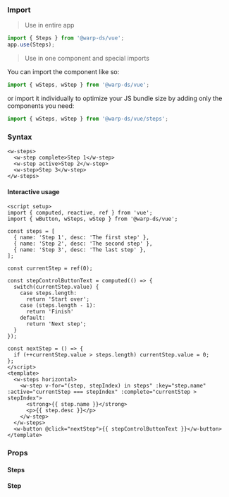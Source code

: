 ### Import

> Use in entire app

```js
import { Steps } from '@warp-ds/vue';
app.use(Steps);
```

> Use in one component and special imports

You can import the component like so:
```js
import { wSteps, wStep } from '@warp-ds/vue';
```

or import it individually to optimize your JS bundle size by adding only the components you need:
```js
import { wSteps, wStep } from '@warp-ds/vue/steps';

```

### Syntax

```vue
<w-steps>
  <w-step complete>Step 1</w-step>
  <w-step active>Step 2</w-step>
  <w-step>Step 3</w-step>
</w-steps>
```

#### Interactive usage

```vue
<script setup>
import { computed, reactive, ref } from 'vue';
import { wButton, wSteps, wStep } from '@warp-ds/vue';

const steps = [
  { name: 'Step 1', desc: 'The first step' },
  { name: 'Step 2', desc: 'The second step' },
  { name: 'Step 3', desc: 'The last step' },
];

const currentStep = ref(0);

const stepControlButtonText = computed(() => {
  switch(currentStep.value) {
    case steps.length:
      return 'Start over';
    case (steps.length - 1):
      return 'Finish'
    default:
      return 'Next step';
  }
});

const nextStep = () => {
  if (++currentStep.value > steps.length) currentStep.value = 0;
};
</script>
<template>
  <w-steps horizontal>
    <w-step v-for="(step, stepIndex) in steps" :key="step.name" :active="currentStep === stepIndex" :complete="currentStep > stepIndex">
      <strong>{{ step.name }}</strong>
      <p>{{ step.desc }}</p>
    </w-step>
  </w-steps>
  <w-button @click="nextStep">{{ stepControlButtonText }}</w-button>
</template>
```

### Props

#### Steps

<api-table type="vue" component="Steps" />

#### Step

<api-table type="vue" component="Step" />